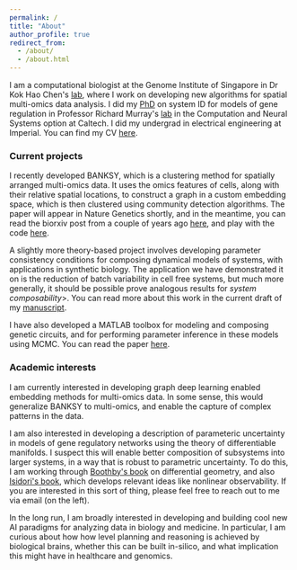 ```yaml
---
permalink: /
title: "About"
author_profile: true
redirect_from: 
  - /about/
  - /about.html
---
```


I am a computational biologist at the Genome Institute of Singapore in Dr Kok Hao Chen's [lab](https://khchenlab.github.io/), where I work on developing new algorithms for spatial multi-omics data analysis. I did my [PhD](https://thesis.library.caltech.edu/11161/) on system ID for models of gene regulation in Professor Richard Murray's [lab](https://murray.cds.caltech.edu/Main_Page) in the Computation and Neural Systems option at Caltech. I did my undergrad in electrical engineering at Imperial. You can find my CV [here](https://vipulsinghal02.github.io/files/vipul_cv.pdf). 

### Current projects
I recently developed BANKSY, which is a clustering method for spatially arranged multi-omics data. It uses the omics features of cells, along with their relative spatial locations, to construct a graph in a custom embedding space, which is then clustered using community detection algorithms. The paper will appear in Nature Genetics shortly, and in the meantime, you can read the biorxiv post from a couple of years ago [here](https://www.biorxiv.org/content/10.1101/2022.04.14.488259v1.full), and play with the code [here](https://prabhakarlab.github.io/Banksy/). 

A slightly more theory-based project involves developing parameter consistency conditions for composing dynamical models of systems, with applications in synthetic biology. The application we have demonstrated it on is the reduction of batch variability in cell free systems, but much more generally, it should be possible prove analogous results for <i>system composability</i>>. You can read more about this work in the current draft of my [manuscript](/files/Calibration_2024.pdf). 

I have also developed a MATLAB toolbox for modeling and composing genetic circuits, and for performing parameter inference in these models using MCMC. You can read the paper [here](https://academic.oup.com/synbio/article/6/1/ysab007/6129121). 

### Academic interests 
I am currently interested in developing graph deep learning enabled embedding methods for multi-omics data. In some sense, this would generalize BANKSY to multi-omics, and enable the capture of complex patterns in the data. 

I am also interested in developing a description of parameteric uncertainty in models of gene regulatory networks using the theory of differentiable manifolds. I suspect this will enable better composition of subsystems into larger systems, in a way that is robust to parametric uncertainty. To do this, I am working through [Boothby's book](https://shop.elsevier.com/books/an-introduction-to-differentiable-manifolds-and-riemannian-geometry-revised/boothby/978-0-08-057475-2) on differential geometry, and also [Isidori's book](https://link.springer.com/book/10.1007/978-1-84628-615-5), which develops relevant ideas like nonlinear observability. If you are interested in this sort of thing, please feel free to reach out to me via email (on the left). 

In the long run, I am broadly interested in developing and building cool new AI paradigms for analyzing data in biology and medicine. In particular, I am curious about how how level planning and reasoning is achieved by biological brains, whether this can be built in-silico, and what implication this might have in healthcare and genomics. 